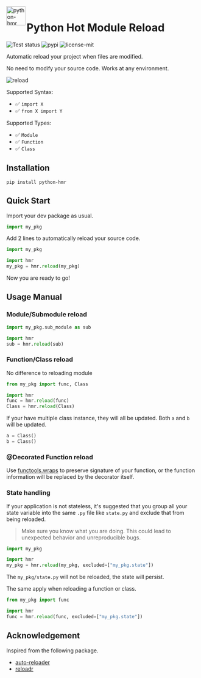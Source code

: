 <img src="https://raw.githubusercontent.com/Mr-Milk/python-hmr/d642a1054d5502a020f107bebecba41abeb4c7ea/img/logo.svg" alt="python-hmr logo" align="left" height="50" />

# Python Hot Module Reload

![Test status](https://img.shields.io/github/actions/workflow/status/Mr-Milk/python-hmr/test.yaml?label=Test&logo=github&style=flat-square)
![pypi](https://img.shields.io/pypi/v/python-hmr?logoColor=white&style=flat-square)
![license-mit](https://img.shields.io/github/license/Mr-Milk/python-hmr?color=blue&style=flat-square)

Automatic reload your project when files are modified.

No need to modify your source code. Works at any environment.

![reload](https://github.com/Mr-Milk/python-hmr/blob/main/img/reload_func.gif?raw=true)

Supported Syntax:

- ✅ ```import X```
- ✅ ```from X import Y```

Supported Types:

- ✅ `Module`
- ✅ `Function`
- ✅ `Class`

## Installation

```shell
pip install python-hmr
```

## Quick Start

Import your dev package as usual.

```python
import my_pkg
```

Add 2 lines to automatically reload your source code.


```python
import my_pkg

import hmr
my_pkg = hmr.reload(my_pkg)
```

Now you are ready to go!

## Usage Manual

### Module/Submodule reload

```python
import my_pkg.sub_module as sub

import hmr
sub = hmr.reload(sub)
```

### Function/Class reload

No difference to reloading module

```python
from my_pkg import func, Class

import hmr
func = hmr.reload(func)
Class = hmr.reload(Class)
```

If your have multiple class instance, they will all be updated. 
Both `a` and `b` will be updated.

```python
a = Class()
b = Class()
```

### @Decorated Function reload

Use [functools.wraps](https://docs.python.org/3/library/functools.html#functools.wraps) to preserve 
signature of your function, or the function information will be replaced by the decorator itself.

### State handling

If your application is not stateless, it's suggested that you 
group all your state variable into the same `.py` file like `state.py` 
and exclude that from being reloaded.

> Make sure you know what you are doing. 
> This could lead to unexpected behavior and unreproducible bugs.

```python
import my_pkg

import hmr
my_pkg = hmr.reload(my_pkg, excluded=["my_pkg.state"])
```

The `my_pkg/state.py` will not be reloaded, the state will persist.

The same apply when reloading a function or class.

```python
from my_pkg import func

import hmr
func = hmr.reload(func, excluded=["my_pkg.state"])
```


## Acknowledgement

Inspired from the following package.

- [auto-reloader](https://github.com/moisutsu/auto-reloader)
- [reloadr](https://github.com/hoh/reloadr)